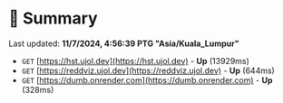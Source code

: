 # 📖 Summary
Last updated: **11/7/2024, 4:56:39 PTG "Asia/Kuala_Lumpur"**

- `GET` [https://hst.ujol.dev](https://hst.ujol.dev) - **Up** (13929ms)
- `GET` [https://reddviz.ujol.dev](https://reddviz.ujol.dev) - **Up** (644ms)
- `GET` [https://dumb.onrender.com](https://dumb.onrender.com) - **Up** (328ms)
